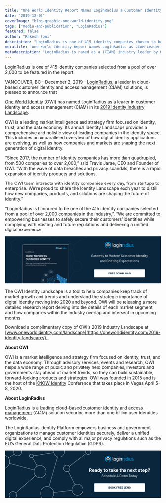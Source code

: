 ```yaml
---
title: "One World Identity Report Names LoginRadius a Customer Identity and Access Management (CIAM) Industry Leader"
date: "2019-12-02"
coverImage: "blog-graphic-one-world-identity.png"
tags: ["media-and-publication", "LoginRadius"]
featured: false 
author: "Rakesh Soni"
description: "LoginRadius is one of 415 identity companies chosen to be included in the study from a pool of over 2,000."
metatitle: "One World Identity Report Names LoginRadius as CIAM Leader | LoginRadius"
metadescription: "LoginRadius is named as a (CIAM) industry leader by One World Identity, a leading market intelligence, and strategy firm."
---
```


LoginRadius is one of 415 identity companies selected from a pool of over 2,000 to be featured in the report.

VANCOUVER, BC – December 2, 2019 – [LoginRadius](https://www.loginradius.com/), a leader in cloud-based customer identity and access management (CIAM) solutions, is pleased to announce that 

[One World Identity](https://oneworldidentity.com/) (OWI) has named LoginRadius as a leader in customer identity and access management (CIAM) in its [2019 Identity Industry Landscape](https://www.prnewswire.com/news-releases/one-world-identity-releases-2019-identity-industry-landscape-300963181.html).

OWI is a leading market intelligence and strategy firm focused on identity, trust, and the data economy. Its annual Identity Landscape provides a comprehensive and holistic view of leading companies in the identity space. This includes an unparalleled overview of how digital identity applications are evolving, as well as how companies and markets are shaping the next generation of digital identity. 

“Since 2017, the number of identity companies has more than quadrupled, from 500 companies to over 2,000,” said Travis Jarae, CEO and Founder of OWI. “With the wave of data breaches and privacy scandals, there is a rapid expansion of identity products and solutions.

The OWI team interacts with identity companies every day, from startups to enterprise. We’re proud to share the Identity Landscape each year to distill how new companies, products, and solutions are shaping the future of identity.”

“LoginRadius is honoured to be one of the 415 identity companies selected from a pool of over 2,000 companies in the industry,”. “We are committed to empowering businesses to safely secure their customers’ identities while complying with existing and future regulations and delivering a unified digital experience

[![modern-ciam](modern-ciam.png)](https://www.loginradius.com/resource/guide-to-modern-customer-identity/)

The OWI Identity Landscape is a tool to help companies keep track of market growth and trends and understand the strategic importance of digital identity moving into 2020 and beyond. OWI will be releasing a more detailed research report delving into the details of each market segment and how companies within the industry overlap and intersect in upcoming months. 

Download a complimentary copy of OWI’s 2019 Industry Landscape at [www.oneworldidentity.com/landscape](https://oneworldidentity.com/2019-identity-landscape/). 

**About OWI**

OWI is a market intelligence and strategy firm focused on identity, trust, and the data economy. Through advisory services, events and research, OWI helps a wide range of public and privately held companies, investors and governments stay ahead of market trends, so they can build sustainable, forward-looking products and strategies. OWI was founded in 2015 and is the host of the [KNOW Identity](https://www.knowidentity.com/) Conference that takes place in Vegas April 5-8, 2020.

**About LoginRadius**

LoginRadius is a leading cloud-based [customer identity and access management](https://www.loginradius.com/blog/2019/06/customer-identity-and-access-management/) (CIAM) solution securing more than one billion user identities worldwide.

The LoginRadius Identity Platform empowers business and government organizations to manage customer identities securely, deliver a unified digital experience, and comply with all major privacy regulations such as the EU’s General Data Protection Regulation (GDPR).

[![book-a-demo-loginradius](BD-Plexicon1-1024x310-1.png)](https://www.loginradius.com/book-a-demo/)
